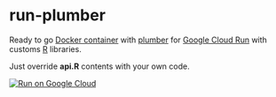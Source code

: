 # run-plumber

Ready to go [Docker container](https://hub.docker.com/repository/docker/amanas/run-plumber) with [plumber](https://www.rplumber.io/) for [Google Cloud Run](https://cloud.google.com/run) with customs [R](https://www.r-project.org/) libraries.

Just override **api.R** contents with your own code.

[![Run on Google Cloud](https://deploy.cloud.run/button.svg)](https://deploy.cloud.run?git_repo=https://github.com/amanas/run-plumber)

